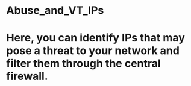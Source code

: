 # Abuse_and_VT_IPs
# Here, you can identify IPs that may pose a threat to your network and filter them through the central firewall.
